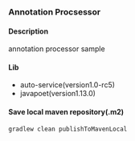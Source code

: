 ### Annotation Procsessor

#### Description
annotation processor sample 

#### Lib
- auto-service(version1.0-rc5)
- javapoet(version1.13.0)

#### Save local maven repository(.m2) 
```text
gradlew clean publishToMavenLocal
```